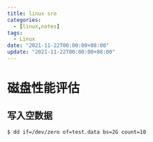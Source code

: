 ```yaml
---
title: linux sre
categories: 
  - [linux,notes]
tags:
  - Linux
date: "2021-11-22T00:00:00+08:00"
update: "2021-11-22T00:00:00+08:00"
---
```


# 磁盘性能评估

## 写入空数据

```shell
$ dd if=/dev/zero of=test.data bs=2G count=10
```

